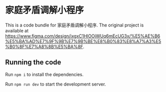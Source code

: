 
  # 家庭矛盾调解小程序

  This is a code bundle for 家庭矛盾调解小程序. The original project is available at https://www.figma.com/design/ixgxC1HlOOjWUq6mEcUG3x/%E5%AE%B6%E5%BA%AD%E7%9F%9B%E7%9B%BE%E8%B0%83%E8%A7%A3%E5%B0%8F%E7%A8%8B%E5%BA%8F.

  ## Running the code

  Run `npm i` to install the dependencies.

  Run `npm run dev` to start the development server.
  